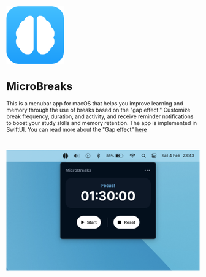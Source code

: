 <img src="app-icon.png" width="150"/>

# MicroBreaks

This is a menubar app for macOS that helps you improve learning and memory through the use of breaks based on the "gap effect." Customize break frequency, duration, and activity, and receive reminder notifications to boost your study skills and memory retention. The app is implemented in SwiftUI. You can read more about the "Gap effect" [here](https://hubermanlab.com/teach-and-learn-better-with-a-neuroplasticity-super-protocol/)

<br>

![alt text](screenshot2.png)
